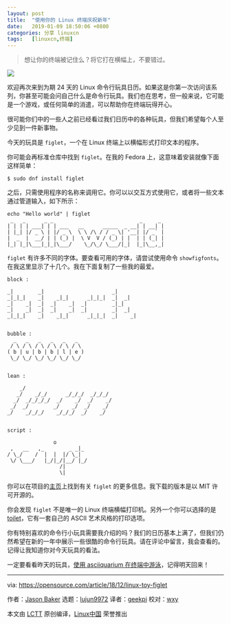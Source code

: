 ```yaml
---
layout: post
title:	"使用你的 Linux 终端庆祝新年"
date:	2019-01-09 18:50:06 +0800 
categories:	分享 linuxcn 
tags:	[linuxcn,终端]
---
```




> 
> 想让你的终端被记住么？将它打在横幅上，不要错过。
> 
> 
> 


![](/Asserts/Images//attachment/album/201901/09/185007m01ysxbwrsg1r1ok.png)


欢迎再次来到为期 24 天的 Linux 命令行玩具日历。如果这是你第一次访问该系列，你甚至可能会问自己什么是命令行玩具。我们也在思考，但一般来说，它可能是一个游戏，或任何简单的消遣，可以帮助你在终端玩得开心。


很可能你们中的一些人之前已经看过我们日历中的各种玩具，但我们希望每个人至少见到一件新事物。


今天的玩具是 `figlet`，一个在 Linux 终端上以横幅形式打印文本的程序。


你可能会再标准仓库中找到 `figlet`。在我的 Fedora 上，这意味着安装就像下面这样简单：



```
$ sudo dnf install figlet
```

之后，只需使用程序的名称来调用它。你可以以交互方式使用它，或者将一些文本通过管道输入，如下所示：



```
echo "Hello world" | figlet
 _   _      _ _                            _     _
| | | | ___| | | ___   __      _____  _ __| | __| |
| |_| |/ _ \ | |/ _ \  \ \ /\ / / _ \| '__| |/ _` |
|  _  |  __/ | | (_) |  \ V  V / (_) | |  | | (_| |
|_| |_|\___|_|_|\___/    \_/\_/ \___/|_|  |_|\__,_|
```

`figlet` 有许多不同的字体。要查看可用的字体，请尝试使用命令 `showfigfonts`。在我这里显示了十几个。我在下面复制了一些我的最爱。



```
block :
                                           
_|        _|                      _|        
_|_|_|    _|    _|_|      _|_|_|  _|  _|    
_|    _|  _|  _|    _|  _|        _|_|      
_|    _|  _|  _|    _|  _|        _|  _|    
_|_|_|    _|    _|_|      _|_|_|  _|    _|  


bubble :
  _   _   _   _   _   _  
 / \ / \ / \ / \ / \ / \
( b | u | b | b | l | e )
 \_/ \_/ \_/ \_/ \_/ \_/


lean :
                                     
    _/                              
   _/    _/_/      _/_/_/  _/_/_/    
  _/  _/_/_/_/  _/    _/  _/    _/  
 _/  _/        _/    _/  _/    _/    
_/    _/_/_/    _/_/_/  _/    _/  


script :
                         
               o          
 ,   __   ,_        _ _|_
/ \_/    /  |  |  |/ \_|  
 \/ \___/   |_/|_/|__/ |_/
                 /|      
                 \|      
```

你可以在项目的[主页](http://www.figlet.org/)上找到有关 `figlet` 的更多信息。我下载的版本是以 MIT 许可开源的。


你会发现 `figlet` 不是唯一的 Linux 终端横幅打印机。另外一个你可以选择的是 [toilet](http://caca.zoy.org/wiki/toilet)，它有一套自己的 ASCII 艺术风格的打印选项。


你有特别喜欢的命令行小玩具需要我介绍的吗？我们的日历基本上满了，但我们仍然希望在新的一年中展示一些很酷的命令行玩具。请在评论中留言，我会查看的。记得让我知道你对今天玩具的看法。


一定要看看昨天的玩具，[使用 asciiquarium 在终端中游泳](https://opensource.com/article/18/12/linux-toy-asciiquarium)，记得明天回来！




---


via: <https://opensource.com/article/18/12/linux-toy-figlet>


作者：[Jason Baker](https://opensource.com/users/jason-baker) 选题：[lujun9972](https://github.com/lujun9972) 译者：[geekpi](https://github.com/geekpi) 校对：[wxy](https://github.com/wxy)


本文由 [LCTT](https://github.com/LCTT/TranslateProject) 原创编译，[Linux中国](https://linux.cn/) 荣誉推出
